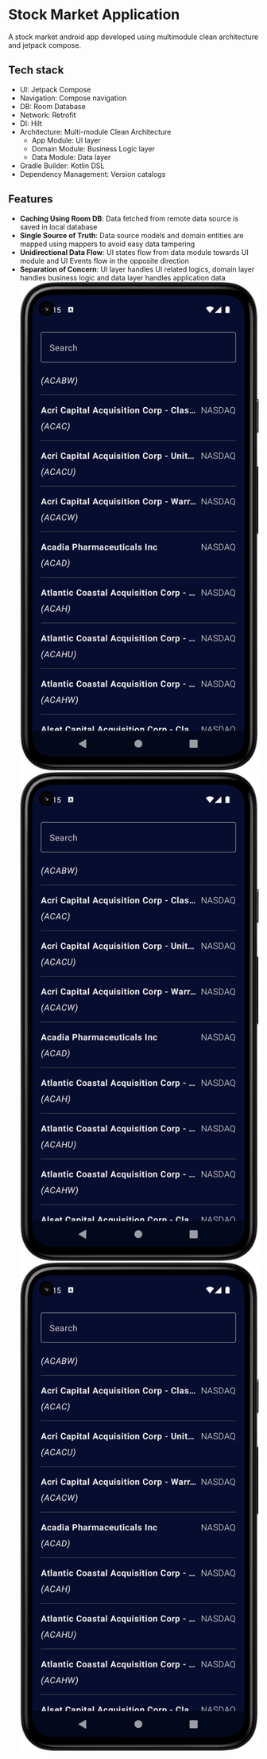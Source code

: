 # Stock Market Application

A stock market android app developed using multimodule clean architecture and jetpack compose.

## Tech stack
- UI: Jetpack Compose
- Navigation: Compose navigation
- DB: Room Database
- Network: Retrofit
- DI: Hilt
- Architecture: Multi-module Clean Architecture
    - App Module: UI layer
    - Domain Module: Business Logic layer
    - Data Module: Data layer
- Gradle Builder: Kotlin DSL
- Dependency Management: Version catalogs
## Features
- **Caching Using Room DB**: Data fetched from remote data source is saved in local database
- **Single Source of Truth**: Data source models and domain entities are mapped using mappers to avoid easy data tampering
- **Unidirectional Data Flow**: UI states flow from data module towards UI module and UI Events flow in the opposite direction
- **Separation of Concern**: UI layer handles UI related logics, domain layer handles business logic and data layer handles application data
  ![Home](https://github.com/HagosAlema/stock-market/blob/master/screenshots/company_listing.png)
  ![Search](https://github.com/HagosAlema/stock-market/blob/master/screenshots/company_listing.png)
  ![Detail](https://github.com/HagosAlema/stock-market/blob/master/screenshots/company_listing.png)

